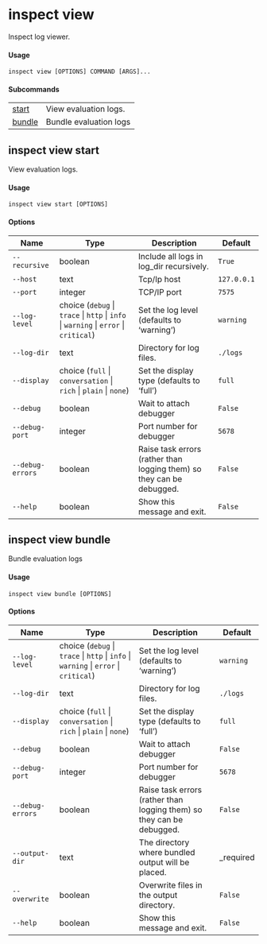 # inspect view


Inspect log viewer.

#### Usage

``` text
inspect view [OPTIONS] COMMAND [ARGS]...
```

#### Subcommands

|                                |                        |
|--------------------------------|------------------------|
| [start](#inspect-view-start)   | View evaluation logs.  |
| [bundle](#inspect-view-bundle) | Bundle evaluation logs |

## inspect view start

View evaluation logs.

#### Usage

``` text
inspect view start [OPTIONS]
```

#### Options

| Name | Type | Description | Default |
|----|----|----|----|
| `--recursive` | boolean | Include all logs in log_dir recursively. | `True` |
| `--host` | text | Tcp/Ip host | `127.0.0.1` |
| `--port` | integer | TCP/IP port | `7575` |
| `--log-level` | choice (`debug` \| `trace` \| `http` \| `info` \| `warning` \| `error` \| `critical`) | Set the log level (defaults to ‘warning’) | `warning` |
| `--log-dir` | text | Directory for log files. | `./logs` |
| `--display` | choice (`full` \| `conversation` \| `rich` \| `plain` \| `none`) | Set the display type (defaults to ‘full’) | `full` |
| `--debug` | boolean | Wait to attach debugger | `False` |
| `--debug-port` | integer | Port number for debugger | `5678` |
| `--debug-errors` | boolean | Raise task errors (rather than logging them) so they can be debugged. | `False` |
| `--help` | boolean | Show this message and exit. | `False` |

## inspect view bundle

Bundle evaluation logs

#### Usage

``` text
inspect view bundle [OPTIONS]
```

#### Options

| Name | Type | Description | Default |
|----|----|----|----|
| `--log-level` | choice (`debug` \| `trace` \| `http` \| `info` \| `warning` \| `error` \| `critical`) | Set the log level (defaults to ‘warning’) | `warning` |
| `--log-dir` | text | Directory for log files. | `./logs` |
| `--display` | choice (`full` \| `conversation` \| `rich` \| `plain` \| `none`) | Set the display type (defaults to ‘full’) | `full` |
| `--debug` | boolean | Wait to attach debugger | `False` |
| `--debug-port` | integer | Port number for debugger | `5678` |
| `--debug-errors` | boolean | Raise task errors (rather than logging them) so they can be debugged. | `False` |
| `--output-dir` | text | The directory where bundled output will be placed. | \_required |
| `--overwrite` | boolean | Overwrite files in the output directory. | `False` |
| `--help` | boolean | Show this message and exit. | `False` |
